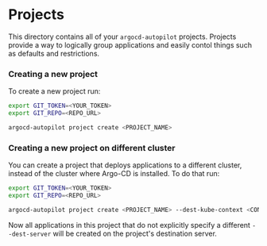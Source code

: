 # Projects
This directory contains all of your `argocd-autopilot` projects. Projects provide a way to logically group applications and easily contol things such as defaults and restrictions.

### Creating a new project
To create a new project run:
```bash
export GIT_TOKEN=<YOUR_TOKEN>
export GIT_REPO=<REPO_URL>

argocd-autopilot project create <PROJECT_NAME>
```

### Creating a new project on different cluster
You can create a project that deploys applications to a different cluster, instead of the cluster where Argo-CD is installed. To do that run:
```bash
export GIT_TOKEN=<YOUR_TOKEN>
export GIT_REPO=<REPO_URL>

argocd-autopilot project create <PROJECT_NAME> --dest-kube-context <CONTEXT_NAME>
```
Now all applications in this project that do not explicitly specify a different `--dest-server` will be created on the project's destination server.
